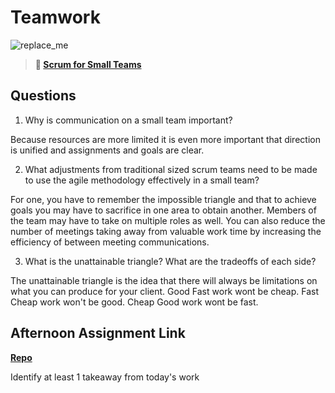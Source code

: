 # Teamwork

![replace_me](https://codeworks.blob.core.windows.net/public/assets/img/illustrations/placeholder.svg)

> **📖 [Scrum for Small Teams](https://codeworksacademy.com/fs-student-guide/resources/wk8-9/02-Scrum-For-Small-Teams)**

## Questions

1. Why is communication on a small team important?

Because resources are more limited it is even more important that direction is unified and assignments and goals are clear.

2. What adjustments from traditional sized scrum teams need to be made to use the agile methodology effectively in a small team?

For one, you have to remember the impossible triangle and that to achieve goals you may have to sacrifice in one area to obtain another. Members of the team may have to take on multiple roles as well. You can also reduce the number of meetings taking away from valuable work time by increasing the efficiency of between meeting communications.  

3. What is the unattainable triangle? What are the tradeoffs of each side?

The unattainable triangle is the idea that there will always be limitations on what you can produce for your client. Good Fast work wont be cheap. Fast Cheap work won't be good. Cheap Good work wont be fast.

## Afternoon Assignment Link

**[Repo](https://github.com/chris-hildebrandt/<ASSIGNMENT_REPO>)**

Identify at least 1 takeaway from today's work

